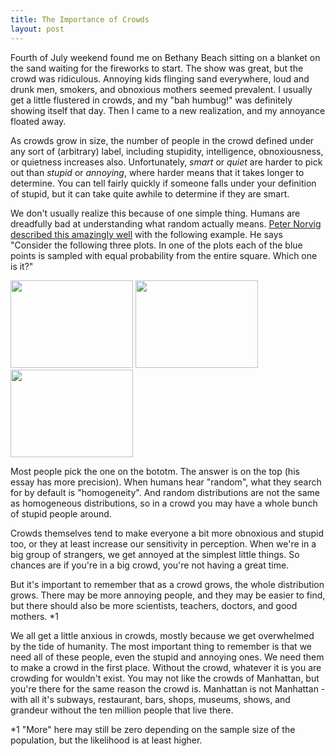 ```yaml
---
title: The Importance of Crowds
layout: post
---
```


Fourth of July weekend found me on Bethany Beach sitting on a blanket on the sand waiting for the fireworks to start.  The show was great, but the crowd was ridiculous.  Annoying kids flinging sand everywhere, loud and drunk men, smokers, and obnoxious mothers seemed prevalent.  I usually get a little flustered in crowds, and my "bah humbug!" was definitely showing itself that day.  Then I came to a new realization, and my annoyance floated away.

As crowds grow in size, the number of people in the crowd defined under any sort of (arbitrary) label, including stupidity, intelligence, obnoxiousness, or quietness increases also.  Unfortunately, *smart* or *quiet* are harder to pick out than *stupid* or *annoying*, where harder means that it takes longer to determine.  You can tell fairly quickly if someone falls under your definition of stupid, but it can take quite awhile to determine if they are smart.

We don't usually realize this because of one simple thing.  Humans are dreadfully bad at understanding what random actually means.  [Peter Norvig described this amazingly well](http://norvig.com/experiment-design.html) with the following example.  He says "Consider the following three plots. In one of the plots each of the blue points is sampled with equal probability from the entire square. Which one is it?"


<img src="http://norvig.com/plot1.png" height="140" width="196" />
<img src="http://norvig.com/plot2.png" height="140" width="196" />
<img src="http://norvig.com/plot3.png" height="140" width="196" />

Most people pick the one on the bototm.  The answer is on the top (his essay has more precision).  When humans hear "random", what they search for by default is "homogeneity".  And random distributions are not the same as homogeneous distributions, so in a crowd you may have a whole bunch of stupid people around.  

Crowds themselves tend to make everyone a bit more obnoxious and stupid too, or they at least increase our sensitivity in perception.  When we're in a big group of strangers, we get annoyed at the simplest little things.  So chances are if you're in a big crowd, you're not having a great time.

But it's important to remember that as a crowd grows, the whole distribution grows.  There may be more annoying people, and they may be easier to find, but there should also be more scientists, teachers, doctors, and good mothers.  *1

We all get a little anxious in crowds, mostly because we get overwhelmed by the tide of humanity.  The most important thing to remember is that we need all of these people, even the stupid and annoying ones.  We need them to make a crowd in the first place.  Without the crowd, whatever it is you are crowding for wouldn't exist.  You may not like the crowds of Manhattan, but you're there for the same reason the crowd is.  Manhattan is not Manhattan - with all it's subways, restaurant, bars, shops, museums, shows, and grandeur without the ten million people that live there.  


*1 "More" here may still be zero depending on the sample size of the population, but the likelihood is at least higher.